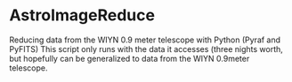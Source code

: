 # AstroImageReduce
Reducing data from the WIYN 0.9 meter telescope with Python (Pyraf and PyFITS)
This script only runs with the data it accesses (three nights worth, but hopefully can be generalized to data from the WIYN 0.9meter telescope.
